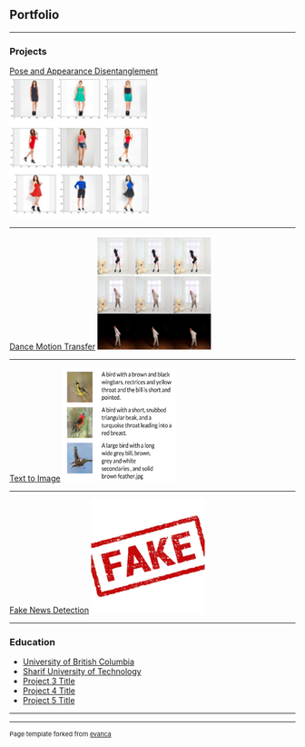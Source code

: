 ## Portfolio

---

### Projects

[Pose and Appearance Disentanglement](/sample_page)
<img src="images/Disentangle.png?raw=true" width="250" height="250">

---
[Dance Motion Transfer](/pdf/sample_presentation.pdf)
<img src="images/dance.png?raw=true" width="200" height="200">

---
[Text to Image](http://example.com/)
<img src="images/text.png?raw=true" width="200" height="200">

---
[Fake News Detection](http://example.com/)
<img src="images/fake.jpg?raw=true" width="200" height="200">

---

### Education

- [University of British Columbia](http://example.com/)
- [Sharif University of Technology](http://example.com/)
- [Project 3 Title](http://example.com/)
- [Project 4 Title](http://example.com/)
- [Project 5 Title](http://example.com/)

---




---
<p style="font-size:11px">Page template forked from <a href="https://github.com/evanca/quick-portfolio">evanca</a></p>
<!-- Remove above link if you don't want to attibute -->
